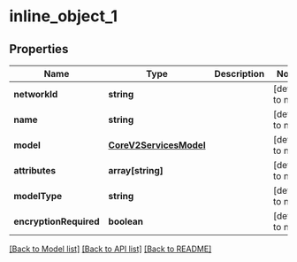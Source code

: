 # inline_object_1

## Properties
Name | Type | Description | Notes
------------ | ------------- | ------------- | -------------
**networkId** | **string** |  | [default to null]
**name** | **string** |  | [default to null]
**model** | [**CoreV2ServicesModel**](CoreV2ServicesModel.md) |  | [default to null]
**attributes** | **array[string]** |  | [default to null]
**modelType** | **string** |  | [default to null]
**encryptionRequired** | **boolean** |  | [default to null]

[[Back to Model list]](../README.md#documentation-for-models) [[Back to API list]](../README.md#documentation-for-api-endpoints) [[Back to README]](../README.md)


